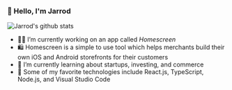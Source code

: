 
<!--
**paynecodes/paynecodes** is a ✨ _special_ ✨ repository because its `README.md` (this file) appears on your GitHub profile.

Here are some ideas to get you started:

- 🔭 I’m currently working on ...
- 🌱 I’m currently learning ...
- 👯 I’m looking to collaborate on ...
- 🤔 I’m looking for help with ...
- 💬 Ask me about ...
- 📫 How to reach me: ...
- ⚡ Fun fact: ...
-->

### 👋 Hello, I'm Jarrod

<!-- [![Github](https://img.shields.io/github/followers/paynecodes?label=Follow&style=social)](https://github.com/paynecodes) -->

<!-- ![Top Langs](https://github-readme-stats.vercel.app/api/top-langs/?username=paynecodes&layout=compact&langs_count=10&hide_border=1) -->
![Jarrod's github stats](https://github-readme-stats.vercel.app/api?username=paynecodes&show_icons=true&count_private=true&line_height=28&hide_border=1)

- 👨‍💻 I’m currently working on an app called *Homescreen*
- 🛍 Homescreen is a simple to use tool which helps merchants build their own iOS and Android storefronts for their customers
- 🌱 I’m currently learning about startups, investing, and commerce
- 🧰 Some of my favorite technologies include React.js, TypeScript, Node.js, and Visual Studio Code

